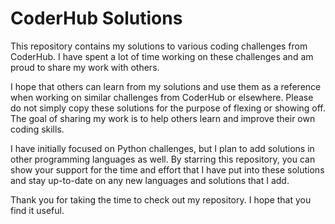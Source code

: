 # CoderHub Solutions

This repository contains my solutions to various coding challenges from CoderHub. I have spent a lot of time working on these challenges and am proud to share my work with others.

I hope that others can learn from my solutions and use them as a reference when working on similar challenges from CoderHub or elsewhere. Please do not simply copy these solutions for the purpose of flexing or showing off. The goal of sharing my work is to help others learn and improve their own coding skills.

I have initially focused on Python challenges, but I plan to add solutions in other programming languages as well. By starring this repository, you can show your support for the time and effort that I have put into these solutions and stay up-to-date on any new languages and solutions that I add.

Thank you for taking the time to check out my repository. I hope that you find it useful.
